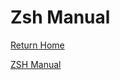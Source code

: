 # Zsh Manual

[Return Home](../README.md)

[ZSH Manual](http://zsh.sourceforge.net/Doc/Release/zsh_toc.html#SEC_Contents)
